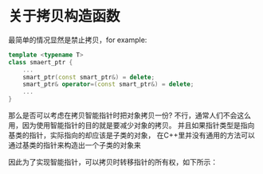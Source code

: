 # 关于拷贝构造函数

最简单的情况显然是禁止拷贝，for example:

```c++
template <typename T>
class smaert_ptr {
    ...
    smart_ptr(const smart_ptr&) = delete;
    smart_ptr& operator=(const smart_ptr&) = delete;
    ...
}
```


那么是否可以考虑在拷贝智能指针时把对象拷贝一份?
不行，通常人们不会这么用，因为使用智能指针的目的就是要减少对象的拷贝。
并且如果指针类型是指向基类的指针，实际指向的却应该是子类的对象，
在C++里并没有通用的方法可以通过基类的指针来构造出一个子类的对象来

因此为了实现智能指针，可以拷贝时转移指针的所有权，如下所示：

```c++

```